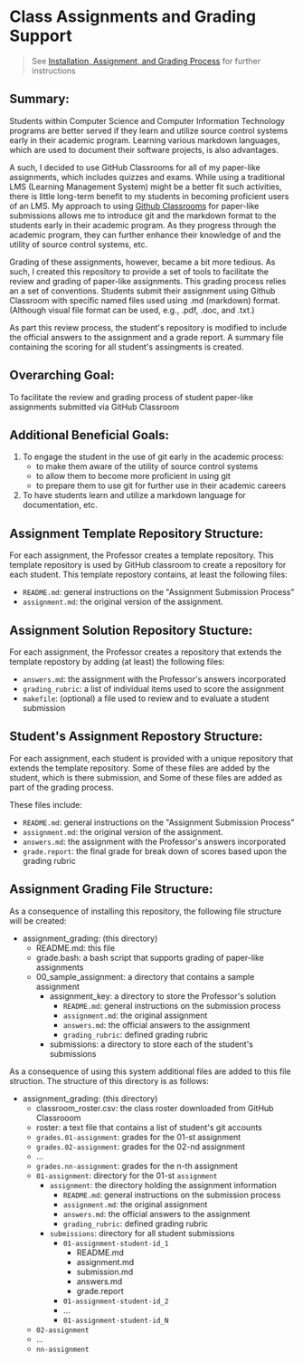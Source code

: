 # Class Assignments and Grading Support

> See [Installation, Assignment, and Grading Process](https://github.com/smf-steve/assignment-grading/blob/main/process.md) for further instructions

## Summary:
Students within Computer Science and Computer Information Technology programs are better served if they learn and utilize source control systems early in their academic program. Learning various markdown languages, which are used to document their software projects, is also advantages.

A such, I decided to use GitHub Classrooms for all of my paper-like assignments, which includes quizzes and exams. While using a traditional LMS (Learning Management System) might be a better fit such activities, there is little long-term benefit to my students in becoming proficient users of an LMS. My approach to using [Github Classrooms](https://classroom.github.com) for paper-like submissions allows me to introduce git and the markdown format to the students early in their academic program. As they progress through the academic program, they can further enhance their knowledge of and the utility of source control systems, etc.

Grading of these assignments, however, became a bit more tedious. As such, I created this repository to provide a set of tools to facilitate the review and grading of paper-like assignments. This grading process relies an a set of conventions. Students submit their assignment using Github Classroom with specific named files used using .md (markdown) format. (Although visual file format can be used, e.g., .pdf, .doc, and .txt.)

As part this review process, the student's repository is modified to include the official answers to the assignment and a grade report. A summary file containing the scoring for all student's assingments is created. 

## Overarching Goal:
To facilitate the review and grading process of student paper-like assignments submitted via GitHub Classroom 

## Additional Beneficial Goals:
  1. To engage the student in the use of git early in the academic process:
     * to make them aware of the utility of source control systems
     * to allow them to become more proficient in using git
     * to prepare them to use git for further use in their academic careers
  1. To have students learn and utilize a markdown language for documentation, etc.

## Assignment Template Repository Structure:
For each assignment, the Professor creates a template repository.  This template repository is used by GitHub classroom to create a repository for each student.  This template repostory contains, at least the following files:
  * ``README.md``: general instructions on the "Assignment Submission Process"
  * ``assignment.md``: the original version of the assignment.


## Assignment Solution Repository Stucture:
For each assignment, the Professor creates a repository that extends the template repostory by adding (at least) the following files:
  * ``answers.md``: the assignment with the Professor's answers incorporated
  * ``grading_rubric``: a list of individual items used to score the assignment
  * ``makefile``: (optional) a file used to review and to evaluate a student submission

## Student's Assignment Repostory Structure:
For each assignment, each student is provided with a unique repository that extends the template repository.  Some of these files are added by the student, which is there submission, and Some of these files are added as part of the grading process.

These files include:
  * ``README.md``: general instructions on the "Assignment Submission Process"
  * ``assignment.md``: the original version of the assignment.
  * ``answers.md``: the assignment with the Professor's answers incorporated
  * ``grade.report``: the final grade for break down of scores based upon the grading rubric

## Assignment Grading File Structure:
As a consequence of installing this repository, the following file structure will be created:
  * assignment_grading: (this directory)
    * README.md: this file 
    * grade.bash: a bash script that supports grading of paper-like assignments
    * 00_sample_assignment: a directory that contains a sample assignment
      * assignment_key: a directory to store the Professor's solution 
        * ``README.md``: general instructions on the submission process
        * ``assignment.md``: the original assignment
        * ``answers.md``: the official answers to the assignment
        * ``grading_rubric``: defined grading rubric
       * submissions: a directory to store each of the student's submissions 


As a consequence of using this system additional files are added to this file struction.  The structure of this directory is as follows:
  * assignment_grading: (this directory)
    * classroom_roster.csv: the class roster downloaded from GitHub Classrooom
    * roster: a text file that contains a list of student's git accounts 
    * ``grades.01-assignment``: grades for the 01-st assignment
    * ``grades.02-assignment``: grades for the 02-nd assignment
    * ...
    * ``grades.nn-assignment``: grades for the n-th assignment
    * ``01-assignment``: directory for the 01-st ``assignment``
      * ``assignment``: the directory holding the assignment information
        * ``README.md``: general instructions on the submission process
        * ``assignment.md``: the original assignment
        * ``answers.md``: the official answers to the assignment
        * ``grading_rubric``: defined grading rubric
      * ``submissions``: directory for all student submissions
        * ``01-assignment-student-id_1``
          * README.md
          * assignment.md
          * submission.md
          * answers.md
          * grade.report
        * ``01-assignment-student-id_2``
        * ...
        * ``01-assignment-student-id_N``
    * ``02-assignment``
    * ...
    * ``nn-assignment``
